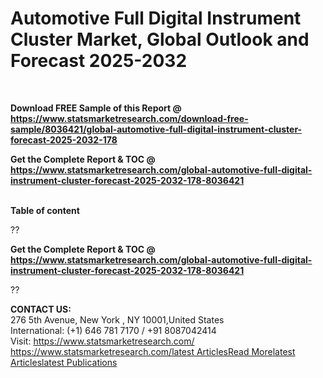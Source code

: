 <h1>Automotive Full Digital Instrument Cluster Market, Global Outlook and Forecast 2025-2032</h1><br/><p><strong>Download FREE Sample of this Report @ <a href="https://www.statsmarketresearch.com/download-free-sample/8036421/global-automotive-full-digital-instrument-cluster-forecast-2025-2032-178">https://www.statsmarketresearch.com/download-free-sample/8036421/global-automotive-full-digital-instrument-cluster-forecast-2025-2032-178</a></strong></p>

<div><b>Get the Complete Report & TOC @ <a href="https://www.statsmarketresearch.com/global-automotive-full-digital-instrument-cluster-forecast-2025-2032-178-8036421">https://www.statsmarketresearch.com/global-automotive-full-digital-instrument-cluster-forecast-2025-2032-178-8036421</a></b></div>

<p><br />
<b>Table of content</b></p>

<p>??</p>

<div><b>Get the Complete Report & TOC @ <a href="https://www.statsmarketresearch.com/global-automotive-full-digital-instrument-cluster-forecast-2025-2032-178-8036421">https://www.statsmarketresearch.com/global-automotive-full-digital-instrument-cluster-forecast-2025-2032-178-8036421</a></b></div>

<p>??</p>

<p><b>CONTACT US:</b><br />
276 5th Avenue, New York , NY 10001,United States<br />
International: (+1) 646 781 7170 / +91 8087042414<br />
Visit: <a href="https://www.statsmarketresearch.com/">https://www.statsmarketresearch.com/</a><br />
<a href="https://gyeongbokgung.com">https://www.statsmarketresearch.com/</a><a href="https://hallyeomaritime.com">latest Articles</a><a href="https://jingwansa.com">Read More</a><a href="https://nguoiviet.jp/">latest Articles</a><a href="https://www.intelmarketresearch.com/">latest Publications</a></p>
